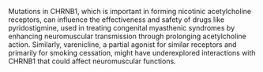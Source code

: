 Mutations in CHRNB1, which is important in forming nicotinic acetylcholine receptors, can influence the effectiveness and safety of drugs like pyridostigmine, used in treating congenital myasthenic syndromes by enhancing neuromuscular transmission through prolonging acetylcholine action. Similarly, varenicline, a partial agonist for similar receptors and primarily for smoking cessation, might have underexplored interactions with CHRNB1 that could affect neuromuscular functions.